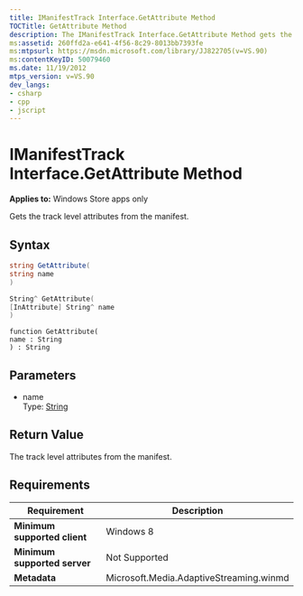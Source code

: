 ```yaml
---
title: IManifestTrack Interface.GetAttribute Method
TOCTitle: GetAttribute Method
description: The IManifestTrack Interface.GetAttribute Method gets the track level attributes from the manifest.
ms:assetid: 260ffd2a-e641-4f56-8c29-8013bb7393fe
ms:mtpsurl: https://msdn.microsoft.com/library/JJ822705(v=VS.90)
ms:contentKeyID: 50079460
ms.date: 11/19/2012
mtps_version: v=VS.90
dev_langs:
- csharp
- cpp
- jscript
---
```


# IManifestTrack Interface.GetAttribute Method

**Applies to:** Windows Store apps only

Gets the track level attributes from the manifest.

## Syntax

```csharp
string GetAttribute(
string name
)
```

```cpp
String^ GetAttribute(
[InAttribute] String^ name
)
```

```jscript
function GetAttribute(
name : String
) : String
```

## Parameters

  - name  
    Type: [String](https://msdn.microsoft.com/library/s1wwdcbf)

## Return Value

The track level attributes from the manifest.

## Requirements

|Requirement|Description|
|--- |--- |
|**Minimum supported client**|Windows 8|
|**Minimum supported server**|Not Supported|
|**Metadata**|Microsoft.Media.AdaptiveStreaming.winmd|
